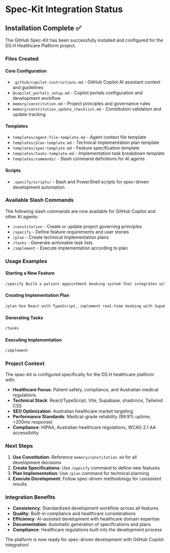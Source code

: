 # Spec-Kit Integration Status

## Installation Complete ✅

The GitHub Spec-Kit has been successfully installed and configured for the DS.H Healthcare Platform project.

### Files Created

#### Core Configuration
- `.github/copilot-instructions.md` - GitHub Copilot AI assistant context and guidelines
- `@copilot_portals_setup.md` - Copilot portals configuration and development workflow
- `memory/constitution.md` - Project principles and governance rules
- `memory/constitution_update_checklist.md` - Constitution validation and update tracking

#### Templates
- `templates/agent-file-template.md` - Agent context file template
- `templates/plan-template.md` - Technical implementation plan template  
- `templates/spec-template.md` - Feature specification template
- `templates/tasks-template.md` - Implementation task breakdown template
- `templates/commands/` - Slash command definitions for AI agents

#### Scripts
- `.specify/scripts/` - Bash and PowerShell scripts for spec-driven development automation

### Available Slash Commands

The following slash commands are now available for GitHub Copilot and other AI agents:

- `/constitution` - Create or update project governing principles
- `/specify` - Define feature requirements and user stories  
- `/plan` - Create technical implementation plans
- `/tasks` - Generate actionable task lists
- `/implement` - Execute implementation according to plan

### Usage Examples

#### Starting a New Feature
```bash
/specify Build a patient appointment booking system that integrates with Medicare billing and supports Australian healthcare provider workflows
```

#### Creating Implementation Plan
```bash
/plan Use React with TypeScript, implement real-time booking with Supabase, ensure healthcare compliance and accessibility standards
```

#### Generating Tasks
```bash
/tasks
```

#### Executing Implementation
```bash
/implement
```

### Project Context

The spec-kit is configured specifically for the DS.H healthcare platform with:

- **Healthcare Focus**: Patient safety, compliance, and Australian medical regulations
- **Technical Stack**: React/TypeScript, Vite, Supabase, shadcn/ui, Tailwind CSS
- **SEO Optimization**: Australian healthcare market targeting
- **Performance Standards**: Medical-grade reliability (99.9% uptime, <200ms response)
- **Compliance**: HIPAA, Australian healthcare regulations, WCAG 2.1 AA accessibility

### Next Steps

1. **Use Constitution**: Reference `memory/constitution.md` for all development decisions
2. **Create Specifications**: Use `/specify` command to define new features
3. **Plan Implementation**: Use `/plan` command for technical planning
4. **Execute Development**: Follow spec-driven methodology for consistent results

### Integration Benefits

- **Consistency**: Standardized development workflow across all features
- **Quality**: Built-in compliance and healthcare considerations
- **Efficiency**: AI-assisted development with healthcare domain expertise
- **Documentation**: Automatic generation of specifications and plans
- **Compliance**: Healthcare regulations built into the development process

The platform is now ready for spec-driven development with GitHub Copilot integration!